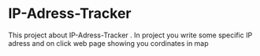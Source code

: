 # IP-Adress-Tracker
This project about IP-Adress-Tracker . In project you write some specific IP adress and on click web page showing you cordinates in map
